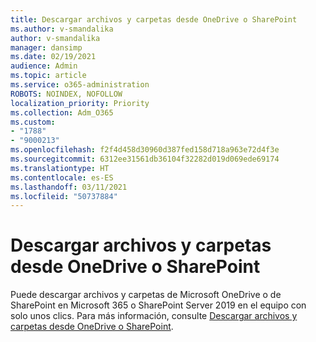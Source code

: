 ```yaml
---
title: Descargar archivos y carpetas desde OneDrive o SharePoint
ms.author: v-smandalika
author: v-smandalika
manager: dansimp
ms.date: 02/19/2021
audience: Admin
ms.topic: article
ms.service: o365-administration
ROBOTS: NOINDEX, NOFOLLOW
localization_priority: Priority
ms.collection: Adm_O365
ms.custom:
- "1788"
- "9000213"
ms.openlocfilehash: f2f4d458d30960d387fed158d718a963e72d4f3e
ms.sourcegitcommit: 6312ee31561db36104f32282d019d069ede69174
ms.translationtype: HT
ms.contentlocale: es-ES
ms.lasthandoff: 03/11/2021
ms.locfileid: "50737884"
---
```

# <a name="download-files-and-folders-from-onedrive-or-sharepoint"></a>Descargar archivos y carpetas desde OneDrive o SharePoint

Puede descargar archivos y carpetas de Microsoft OneDrive o de SharePoint en Microsoft 365 o SharePoint Server 2019 en el equipo con solo unos clics. Para más información, consulte [Descargar archivos y carpetas desde OneDrive o SharePoint](https://support.microsoft.com/office/download-files-and-folders-from-onedrive-or-sharepoint-5c7397b7-19c7-4893-84fe-d02e8fa5df05).
